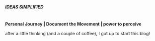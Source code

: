 <h5> IDEAS SIMPLIFIED </h5>

<h1> </h1>

<strong> Personal Journey   |  Document the Movement  | power to perceive  </strong>

after a little thinking  (and a couple of coffee), I got up to start this blog!

